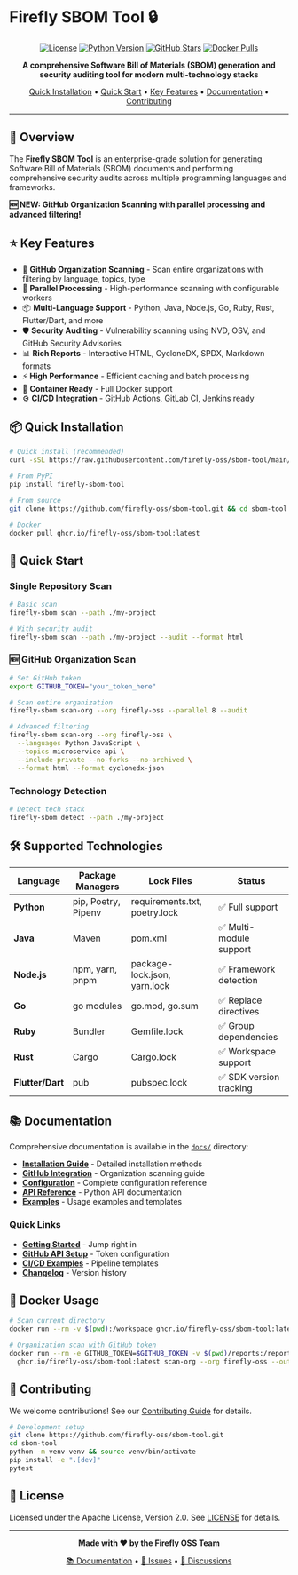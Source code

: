 # Firefly SBOM Tool 🔒

<div align="center">

[![License](https://img.shields.io/badge/License-Apache%202.0-blue.svg)](https://opensource.org/licenses/Apache-2.0)
[![Python Version](https://img.shields.io/badge/python-3.8%2B-blue)](https://www.python.org/downloads/)
[![GitHub Stars](https://img.shields.io/github/stars/firefly-oss/sbom-tool?style=social)](https://github.com/firefly-oss/sbom-tool)
[![Docker Pulls](https://img.shields.io/docker/pulls/fireflyoss/sbom-tool)](https://hub.docker.com/r/fireflyoss/sbom-tool)

**A comprehensive Software Bill of Materials (SBOM) generation and security auditing tool for modern multi-technology stacks**

[Quick Installation](#-quick-installation) • [Quick Start](#-quick-start) • [Key Features](#-key-features) • [Documentation](docs/) • [Contributing](docs/CONTRIBUTING.md)

</div>

---

## 🎯 Overview

The **Firefly SBOM Tool** is an enterprise-grade solution for generating Software Bill of Materials (SBOM) documents and performing comprehensive security audits across multiple programming languages and frameworks.

**🆕 NEW: GitHub Organization Scanning with parallel processing and advanced filtering!**

## ⭐ Key Features

- 🐙 **GitHub Organization Scanning** - Scan entire organizations with filtering by language, topics, type
- 🚀 **Parallel Processing** - High-performance scanning with configurable workers
- 📦 **Multi-Language Support** - Python, Java, Node.js, Go, Ruby, Rust, Flutter/Dart, and more
- 🛡️ **Security Auditing** - Vulnerability scanning using NVD, OSV, and GitHub Security Advisories
- 📊 **Rich Reports** - Interactive HTML, CycloneDX, SPDX, Markdown formats
- ⚡ **High Performance** - Efficient caching and batch processing
- 🐳 **Container Ready** - Full Docker support
- ⚙️ **CI/CD Integration** - GitHub Actions, GitLab CI, Jenkins ready

## 📦 Quick Installation

```bash
# Quick install (recommended)
curl -sSL https://raw.githubusercontent.com/firefly-oss/sbom-tool/main/install.sh | bash

# From PyPI
pip install firefly-sbom-tool

# From source
git clone https://github.com/firefly-oss/sbom-tool.git && cd sbom-tool && pip install -e .

# Docker
docker pull ghcr.io/firefly-oss/sbom-tool:latest
```

## 🚀 Quick Start

### Single Repository Scan
```bash
# Basic scan
firefly-sbom scan --path ./my-project

# With security audit
firefly-sbom scan --path ./my-project --audit --format html
```

### 🆕 GitHub Organization Scan  
```bash
# Set GitHub token
export GITHUB_TOKEN="your_token_here"

# Scan entire organization
firefly-sbom scan-org --org firefly-oss --parallel 8 --audit

# Advanced filtering
firefly-sbom scan-org --org firefly-oss \
  --languages Python JavaScript \
  --topics microservice api \
  --include-private --no-forks --no-archived \
  --format html --format cyclonedx-json
```

### Technology Detection
```bash
# Detect tech stack
firefly-sbom detect --path ./my-project
```

## 🛠️ Supported Technologies

| Language | Package Managers | Lock Files | Status |
|----------|------------------|------------|--------|
| **Python** | pip, Poetry, Pipenv | requirements.txt, poetry.lock | ✅ Full support |
| **Java** | Maven | pom.xml | ✅ Multi-module support |
| **Node.js** | npm, yarn, pnpm | package-lock.json, yarn.lock | ✅ Framework detection |
| **Go** | go modules | go.mod, go.sum | ✅ Replace directives |
| **Ruby** | Bundler | Gemfile.lock | ✅ Group dependencies |
| **Rust** | Cargo | Cargo.lock | ✅ Workspace support |
| **Flutter/Dart** | pub | pubspec.lock | ✅ SDK version tracking |

## 📚 Documentation

Comprehensive documentation is available in the [`docs/`](docs/) directory:

- **[Installation Guide](docs/installation.md)** - Detailed installation methods
- **[GitHub Integration](docs/github-integration.md)** - Organization scanning guide  
- **[Configuration](docs/configuration.md)** - Complete configuration reference
- **[API Reference](docs/api-reference.md)** - Python API documentation
- **[Examples](docs/examples/)** - Usage examples and templates

### Quick Links
- **[Getting Started](docs/#-quick-links)** - Jump right in
- **[GitHub API Setup](docs/github-integration.md#-setup)** - Token configuration
- **[CI/CD Examples](docs/configuration.md#cicd-configuration)** - Pipeline templates
- **[Changelog](docs/CHANGELOG.md)** - Version history

## 🐳 Docker Usage

```bash
# Scan current directory
docker run --rm -v $(pwd):/workspace ghcr.io/firefly-oss/sbom-tool:latest scan --path /workspace

# Organization scan with GitHub token
docker run --rm -e GITHUB_TOKEN=$GITHUB_TOKEN -v $(pwd)/reports:/reports \
  ghcr.io/firefly-oss/sbom-tool:latest scan-org --org firefly-oss --output-dir /reports
```

## 🤝 Contributing

We welcome contributions! See our [Contributing Guide](docs/CONTRIBUTING.md) for details.

```bash
# Development setup
git clone https://github.com/firefly-oss/sbom-tool.git
cd sbom-tool
python -m venv venv && source venv/bin/activate
pip install -e ".[dev]"
pytest
```

## 📄 License

Licensed under the Apache License, Version 2.0. See [LICENSE](LICENSE) for details.

---

<div align="center">

**Made with ❤️ by the Firefly OSS Team**

[📚 Documentation](docs/) • [🐛 Issues](https://github.com/firefly-oss/sbom-tool/issues) • [💬 Discussions](https://github.com/firefly-oss/sbom-tool/discussions)

</div>
